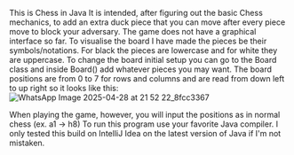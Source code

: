 This is Chess in Java
It is intended, after figuring out the basic Chess mechanics, to add an extra duck piece that you can move after every piece move to block your adversary.
The game does not have a graphical interface so far. To visualise the board I have made the pieces be their symbols/notations. For black the pieces are lowercase and for white they are uppercase.
To change the board initial setup you can go to the Board class and inside Board() add whatever pieces you may want.
The board positions are from 0 to 7 for rows and columns and are read from down left to up right so it looks like this:
![WhatsApp Image 2025-04-28 at 21 52 22_8fcc3367](https://github.com/user-attachments/assets/b504eb44-8ff9-40e2-9c45-6830c2f92d64)

When playing the game, however, you will input the positions as in normal chess (ex. a1 -> h8)
To run this program use your favorite Java compiler. I only tested this build on IntelliJ Idea on the latest version of Java if I'm not mistaken.
